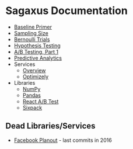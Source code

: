# Sagaxus Documentation

* [Baseline Primer](https://github.com/herereadthis/sagaxus/blob/master/docs/baseline-primer.md)
* [Sampling Size](https://github.com/herereadthis/sagaxus/blob/master/docs/sampling-size.md)
* [Bernoulli Trials](https://github.com/herereadthis/sagaxus/blob/master/docs/bernoulli-trials.md)
* [Hypothesis Testing](https://github.com/herereadthis/sagaxus/blob/master/docs/hypothesis-testing.md)
* [A/B Testing, Part 1](https://github.com/herereadthis/sagaxus/blob/master/docs/ab-testing-part-1.md)
* [Predictive Analytics](https://github.com/herereadthis/sagaxus/blob/master/docs/predictive-analytics.md)
* Services
  * [Overview](https://github.com/herereadthis/sagaxus/blob/master/docs/services/README.md)
  * [Optimizely](https://github.com/herereadthis/sagaxus/blob/master/docs/services/optimizely.md)
* Libraries
  * [NumPy](https://github.com/herereadthis/sagaxus/blob/master/docs/libraries/numpy.md)
  * [Pandas](https://github.com/herereadthis/sagaxus/blob/master/docs/libraries/pandas.md)
  * [React A/B Test](https://github.com/herereadthis/sagaxus/blob/master/docs/libraries/react-ab-test.md)
  * [Sixpack](https://github.com/herereadthis/sagaxus/blob/master/docs/libraries/sixpack.md)

## Dead Libraries/Services

  * [Facebook Planout](http://facebook.github.io/planout/) - last commits in 2016
